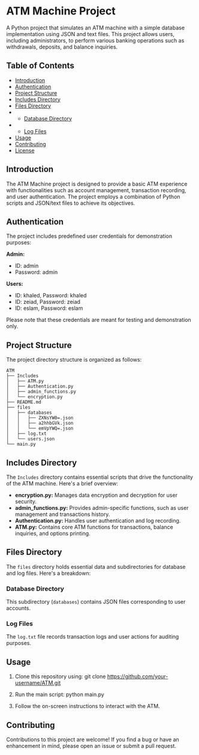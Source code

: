 # ATM Machine Project

A Python project that simulates an ATM machine with a simple database implementation using JSON and text files. This project allows users, including administrators, to perform various banking operations such as withdrawals, deposits, and balance inquiries.

## Table of Contents
- [Introduction](#introduction)
- [Authentication](#authentication)
- [Project Structure](#project-structure)
- [Includes Directory](#includes-directory)
- [Files Directory](#files-directory)
- - [Database Directory](#database-directory)
- - [Log Files](#log-files)
- [Usage](#usage)
- [Contributing](#contributing)
- [License](#license)

## Introduction

The ATM Machine project is designed to provide a basic ATM experience with functionalities such as account management, transaction recording, and user authentication. The project employs a combination of Python scripts and JSON/text files to achieve its objectives.

## Authentication

The project includes predefined user credentials for demonstration purposes:

**Admin:**
- ID: admin
- Password: admin

**Users:**
- ID: khaled, Password: khaled
- ID: zeiad, Password: zeiad
- ID: eslam, Password: eslam

Please note that these credentials are meant for testing and demonstration only.

## Project Structure

The project directory structure is organized as follows:

```
ATM
├── Includes
│   ├── ATM.py
│   ├── Authentication.py
│   ├── admin_functions.py
│   └── encryption.py
├── README.md
├── files
│   ├── databases
│   │   ├── ZXNsYW0=.json
│   │   ├── a2hhbGVk.json
│   │   └── emVpYWQ=.json
│   ├── log.txt
│   └── users.json
└── main.py
```


## Includes Directory

The `Includes` directory contains essential scripts that drive the functionality of the ATM machine. Here's a brief overview:

- **encryption.py:** Manages data encryption and decryption for user security.
- **admin_functions.py:** Provides admin-specific functions, such as user management and transactions history.
- **Authentication.py:** Handles user authentication and log recording.
- **ATM.py:** Contains core ATM functions for transactions, balance inquiries, and options printing.

## Files Directory

The `files` directory holds essential data and subdirectories for database and log files. Here's a breakdown:

### Database Directory

This subdirectory (`databases`) contains JSON files corresponding to user accounts.

### Log Files

The `log.txt` file records transaction logs and user actions for auditing purposes.

## Usage

1. Clone this repository using:
    git clone https://github.com/your-username/ATM.git

2. Run the main script:
   python main.py

3. Follow the on-screen instructions to interact with the ATM.

## Contributing

Contributions to this project are welcome! If you find a bug or have an enhancement in mind, please open an issue or submit a pull request.

